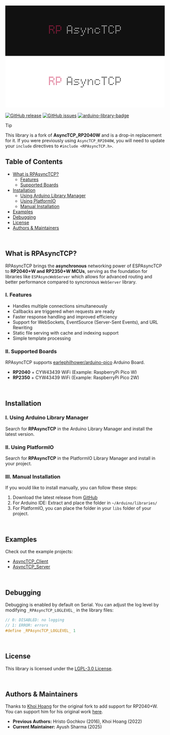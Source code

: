 ![RPAsyncTCP](https://raw.githubusercontent.com/ayushsharma82/RPAsyncTCP/master/docs/splash-dark.png#gh-dark-mode-only)
![RPAsyncTCP](https://raw.githubusercontent.com/ayushsharma82/RPAsyncTCP/master/docs/splash-light.png#gh-light-mode-only)

[![GitHub release](https://img.shields.io/github/release/ayushsharma82/RPAsyncTCP.svg)](https://github.com/ayushsharma82/RPAsyncTCP/releases)
[![GitHub issues](https://img.shields.io/github/issues/ayushsharma82/RPAsyncTCP.svg)](http://github.com/ayushsharma82/RPAsyncTCP/issues)
[![arduino-library-badge](https://www.ardu-badge.com/badge/RPAsyncTCP.svg)](https://www.ardu-badge.com/RPAsyncTCP)


> [!TIP]
> This library is a fork of **AsyncTCP_RP2040W** and is a drop-in replacement for it. If you were previously using `AsyncTCP_RP2040W`, you will need to update your `include` directives to `#include <RPAsyncTCP.h>`.


## Table of Contents

- [What is RPAsyncTCP?](#why-rpasynctcp)
  - [Features](#features)
  - [Supported Boards](#supported-boards)
- [Installation](#installation)
  - [Using Arduino Library Manager](#using-arduino-library-manager)
  - [Using PlatformIO](#using-platformio)
  - [Manual Installation](#manual-installation)
- [Examples](#examples)
- [Debugging](#debugging)
- [License](#license)
- [Authors & Maintainers](#authors--maintainers)

<br/>

## What is RPAsyncTCP?

RPAsyncTCP brings the **asynchronous** networking power of ESPAsyncTCP to **RP2040+W and RP2350+W MCUs**, serving as the foundation for libraries like `ESPAsyncWebServer` which allows for advanced routing and better performance compared to syncronous `WebServer` library.

### I. Features

- Handles multiple connections simultaneously
- Callbacks are triggered when requests are ready
- Faster response handling and improved efficiency
- Support for WebSockets, EventSource (Server-Sent Events), and URL Rewriting
- Static file serving with cache and indexing support
- Simple template processing

### II. Supported Boards

RPAsyncTCP supports [earlephilhower/arduino-pico](https://github.com/earlephilhower/arduino-pico) Arduino Board.

- **RP2040** + CYW43439 WiFi (Example: RaspberryPi Pico W)
- **RP2350** + CYW43439 WiFi (Example: RaspberryPi Pico 2W)

<br/>

## Installation

### I. Using Arduino Library Manager

Search for **RPAsyncTCP** in the Arduino Library Manager and install the latest version.


### II. Using PlatformIO

Search for **RPAsyncTCP** in the PlatformIO Library Manager and install in your project.


### III. Manual Installation

If you would like to install manually, you can follow these steps:

1. Download the latest release from [GitHub](https://github.com/ayushsharma82/RPAsyncTCP)
2. For Arduino IDE: Extract and place the folder in `~/Arduino/libraries/`
3. For PlatformIO, you can place the folder in your `libs` folder of your project.

<br/>

## Examples

Check out the example projects:

- [AsyncTCP_Client](https://github.com/ayushsharma82/RPAsyncTCP/tree/main/examples/ClientServer/AsyncTCP_Client)
- [AsyncTCP_Server](https://github.com/ayushsharma82/RPAsyncTCP/tree/main/examples/ClientServer/AsyncTCP_Server)

<br/>

## Debugging

Debugging is enabled by default on Serial. You can adjust the log level by modifying `_RPAsyncTCP_LOGLEVEL_` in the library files:

```cpp
// 0: DISABLED: no logging
// 1: ERROR: errors
#define _RPAsyncTCP_LOGLEVEL_ 1
```

<br/>

## License

This library is licensed under the [LGPL-3.0 License](LICENSE).

<br/>

## Authors & Maintainers

Thanks to [Khoi Hoang](https://github.com/khoih-prog) for the original fork to add support for RP2040+W. You can support him for his original work [here](https://www.buymeacoffee.com/khoihprog6).

- **Previous Authors:** Hristo Gochkov (2016), Khoi Hoang (2022)
- **Current Maintainer:** Ayush Sharma (2025)
